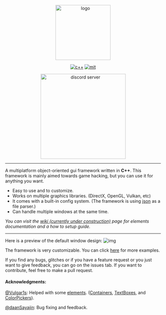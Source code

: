 <p align="center">
  <img width="178" src="resources/fgui_logo.png" alt="logo">
</p>

<p align="center">
    <a href="https://en.wikipedia.org/wiki/C%2B%2B"><img src="https://img.shields.io/badge/language-C++-red?style=for-the-badge" alt="c++"></a>
      <a href="https://github.com/otvv/fgui/blob/master/LICENSE"><img src="https://img.shields.io/badge/license-MIT-yellowgreen?style=for-the-badge" alt="mit"></a>
</p>

<p align="center"> 
  <a href="https://discord.gg/Kqz5NhP"><img width="275" src="https://discordapp.com/api/guilds/626007641037996073/widget.png?style=banner2" alt="discord server"></a>
</p>

***

A multiplatform object-oriented gui framework written in **C++**. This framework is mainly aimed towards game hacking, but you can use it for anything you want.

* Easy to use and to customize.
* Works on multiple graphics libraries. (DirectX, OpenGL, Vulkan, etc)
* It comes with a built-in config system. (The framework is using [json](https://github.com/nlohmann/json) as a file parser.)
* Can handle multiple windows at the same time.

_You can visit the [wiki (currently under construction)](https://github.com/otvv/fgui/wiki) page for elements documentation and a how to setup guide._

***

Here is a preview of the default window design:
![img](https://raw.githubusercontent.com/otvv/fgui/4a84d7e98e23c3924906289d4837ea4ccf12c9a6/resources/menu_example.png)

The framework is very customizable. You can click [here](https://github.com/otvv/fgui/tree/master/resources) for more examples.

If you find any bugs, glitches or if you have a feature request or you just want to give feedback, you can go on the issues tab. 
If you want to contribute, feel free to make a pull request.

<h4>Acknowledgments:</h4>

 [@Vulgar1s](https://github.com/Vulgar1s): Helped with some [elements](). ([Containers](), [TextBoxes](), and [ColorPickers]()).
 
 [@daanSayajin](https://github.com/daanSayajin): Bug fixing and feedback.
